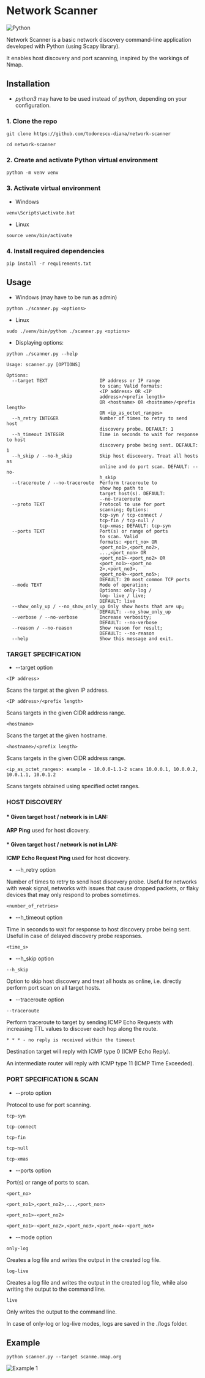 # Network Scanner
![Python](https://img.shields.io/badge/python-3670A0?style=for-the-badge&logo=python&logoColor=ffdd54)

Network Scanner is a basic network discovery command-line application developed with Python (using Scapy library).

It enables host discovery and port scanning, inspired by the workings of Nmap.

## Installation
- _python3_ may have to be used instead of _python_, depending on your configuration.
### 1. Clone the repo
```
git clone https://github.com/todorescu-diana/network-scanner
```
```
cd network-scanner
```

### 2. Create and activate Python virtual environment
```
python -m venv venv
```

### 3. Activate virtual environment
* Windows
```
venv\Scripts\activate.bat
```
* Linux
```
source venv/bin/activate
```

### 4. Install required dependencies
```
pip install -r requirements.txt
```

## Usage
* Windows (may have to be run as admin)
```
python ./scanner.py <options>
```

* Linux
```
sudo ./venv/bin/python ./scanner.py <options>
```

* Displaying options:
```
python ./scanner.py --help
```
```
Usage: scanner.py [OPTIONS]

Options:
  --target TEXT                   IP address or IP range 
                                  to scan; Valid formats:
                                  <IP address> OR <IP 
                                  address>/<prefix length>
                                  OR <hostname> OR <hostname>/<prefix length>
                                  OR <ip_as_octet_ranges>
  --h_retry INTEGER               Number of times to retry to send host
                                  discovery probe. DEFAULT: 1
  --h_timeout INTEGER             Time in seconds to wait for response to host
                                  discovery probe being sent. DEFAULT: 1
  --h_skip / --no-h_skip          Skip host discovery. Treat all hosts as
                                  online and do port scan. DEFAULT: --no-
                                  h_skip
  --traceroute / --no-traceroute  Perform traceroute to
                                  show hop path to
                                  target host(s). DEFAULT:
                                  --no-traceroute
  --proto TEXT                    Protocol to use for port
                                  scanning; Options:
                                  tcp-syn / tcp-connect /
                                  tcp-fin / tcp-null /
                                  tcp-xmas; DEFAULT: tcp-syn
  --ports TEXT                    Port(s) or range of ports
                                  to scan. Valid
                                  formats: <port_no> OR
                                  <port_no1>,<port_no2>,
                                  ...,<port_non> OR
                                  <port_no1>-<port_no2> OR
                                  <port_no1>-<port_no
                                  2>,<port_no3>,
                                  <port_no4>-<port_no5>;
                                  DEFAULT: 20 most common TCP ports
  --mode TEXT                     Mode of operation;
                                  Options: only-log /
                                  log- live / live;
                                  DEFAULT: live
  --show_only_up / --no_show_only_up Only show hosts that are up;
                                  DEFAULT: --no_show_only_up
  --verbose / --no-verbose        Increase verbosity;
                                  DEFAULT: --no-verbose
  --reason / --no-reason          Show reason for result;
                                  DEFAULT: --no-reason
  --help                          Show this message and exit.
```

### TARGET SPECIFICATION

* --target option
```
<IP address>
```
Scans the target at the given IP address.
```
<IP address>/<prefix length>
```
Scans targets in the given CIDR address range.
```
<hostname>
```
Scans the target at the given hostname.
```
<hostname>/<prefix length>
```
Scans targets in the given CIDR address range.
```
<ip_as_octet_ranges>: example - 10.0.0-1.1-2 scans 10.0.0.1, 10.0.0.2, 10.0.1.1, 10.0.1.2
```
Scans targets obtained using specified octet ranges.

### HOST DISCOVERY
#### * Given target host / network is in LAN:
**ARP Ping** used for host dicovery.
#### * Given target host / network is not in LAN:
**ICMP Echo Request Ping** used for host dicovery.

* --h_retry option

Number of times to retry to send host discovery probe. Useful for networks with weak signal, networks with issues that cause dropped packets, or flaky devices that may only respond to probes sometimes.
```
<number_of_retries>
```

* --h_timeout option             

Time in seconds to wait for response to host discovery probe being sent. Useful in case of delayed discovery probe responses.
```
<time_s>
```

* --h_skip option
```
--h_skip
```
Option to skip host discovery and treat all hosts as online, i.e. directly perform port scan on all target hosts.

* --traceroute option
```
--traceroute
```
Perform traceroute to target by sending ICMP Echo Requests with increasing TTL values to discover each hop along the route.
```
* * * - no reply is received within the timeout
```
Destination target will reply with ICMP type 0 (ICMP Echo Reply).

An intermediate router will reply with ICMP type 11 (ICMP Time Exceeded).

### PORT SPECIFICATION & SCAN
* --proto option

Protocol to use for port scanning.
```
tcp-syn
```
```
tcp-connect
```
```
tcp-fin
```
```
tcp-null
```
```
tcp-xmas
```
* --ports option

 Port(s) or range of ports to scan.
```
<port_no>
```
```
<port_no1>,<port_no2>,...,<port_non>
```
```
<port_no1>-<port_no2>
```
```
<port_no1>-<port_no2>,<port_no3>,<port_no4>-<port_no5>
```

*  --mode option
```
only-log
```
Creates a log file and writes the output in the created log file.
```
log-live
```
Creates a log file and writes the output in the created log file, while also writing the output to the command line.
```
live
```
Only writes the output to the command line.

In case of only-log or log-live modes, logs are saved in the ./logs folder.

## Example
```
python scanner.py --target scanme.nmap.org
```
![Example 1](img/example1.png)